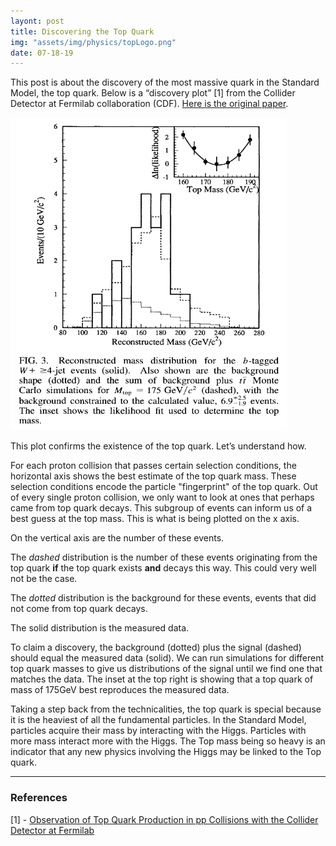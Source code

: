 ```yaml
---
layont: post
title: Discovering the Top Quark
img: "assets/img/physics/topLogo.png"
date: 07-18-19
---
```


This post is about the discovery of the most massive quark in the Standard Model, the top quark. Below is a “discovery plot” [1] from the Collider Detector at Fermilab collaboration (CDF). [Here is the original paper](https://journals.aps.org/prl/abstract/10.1103/PhysRevLett.74.2626).

<img src = "../assets/img/physics/topDiscoveryPlot.PNG" height = "500">

This plot confirms the existence of the top quark. Let’s understand how. 

For each proton collision that passes certain selection conditions, the horizontal axis shows the best estimate of the top quark mass. These selection conditions encode the particle "fingerprint" of the top quark. Out of every single proton collision, we only want to look at ones that perhaps came from top quark decays. This subgroup of events can inform us of a best guess at the top mass. This is what is being plotted on the x axis.

On the vertical axis are the number of these events. 

The _dashed_ distribution is the number of these events originating from the top quark **if** the top quark exists **and** decays this way. This could very well not be the case.

The _dotted_ distribution is the background for these events, events that did not come from top quark decays.

The solid distribution is the measured data.

To claim a discovery, the background (dotted) plus the signal (dashed) should equal the measured data (solid). We can run simulations for different top quark masses to give us distributions of the signal until we find one that matches the data. The inset at the top right is showing that a top quark of mass of 175GeV best reproduces the measured data.

Taking a step back from the technicalities, the top quark is special because it is the heaviest of all the fundamental particles. In the Standard Model, particles acquire their mass by interacting with the Higgs. Particles with more mass interact more with the Higgs. The Top mass being so heavy is an indicator that any new physics involving the Higgs may be linked to the Top quark. 

---------

### References

[1] - [Observation of Top Quark Production in pp Collisions with the Collider Detector at Fermilab](https://journals.aps.org/prl/abstract/10.1103/PhysRevLett.74.2626)



